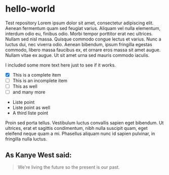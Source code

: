 # hello-world
Test repository
Lorem ipsum dolor sit amet, consectetur adipiscing elit. Aenean fermentum quam sed feugiat varius. Aliquam vel nulla elementum, interdum odio eu, finibus odio. Morbi tempor porttitor erat nec ultrices. Nullam sed nisl massa. Quisque commodo congue lectus et varius. Nunc a luctus dui, nec viverra odio.  Aenean bibendum, ipsum fringilla egestas commodo, libero massa faucibus ex, et ornare eros massa sit amet augue. Nullam vitae ex augue. Ut sit amet urna sed mauris commodo iaculis.


I included some more text here just to see if it works.
- [x] This is a complete item
- [ ] This is an incomplete item
- [ ] This as well
- [ ] and many more

* Liste point
* Liste point as well
* A third liste point

Proin sed porta tellus. Vestibulum luctus convallis sapien eget bibendum. Ut ultrices, erat et sagittis condimentum, nibh nulla suscipit quam, eget eleifend neque quam a mi. Phasellus aliquam nunc id sapien pulvinar, in fringilla nulla luctus.


## As Kanye West said:

> We're living the future so
> the present is our past.
